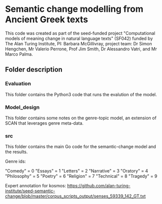 # Semantic change modelling from Ancient Greek texts

This code was created as part of the seed-funded project "Computational models of meaning change in natural language texts" (SF042) funded by The Alan Turing Institute, PI: Barbara McGillivray, project team: Dr Simon Hengchen, Mr Valerio Perrone, Prof Jim Smith, Dr Alessandro Vatri, and Mr Marco Palma.

## Folder description

### Evaluation
This folder contains the Python3 code that runs the evalution of the model.

### Model_design
This folder contains some notes on the genre-topic model, an extension of SCAN that leverages genre meta-data.

### src
This folder contains the main Go code for the semantic-change model and the results.



Genre ids:

"Comedy" = 0
"Essays" = 1
"Letters" = 2
"Narrative" = 3
"Oratory" = 4
"Philosophy" = 5
"Poetry" = 6
"Religion" = 7
"Technical" = 8
"Tragedy" = 9

Expert annotation for kosmos: https://github.com/alan-turing-institute/seed-semantic-change/blob/master/corpus_scripts_output/senses_59339_142_GT.txt
